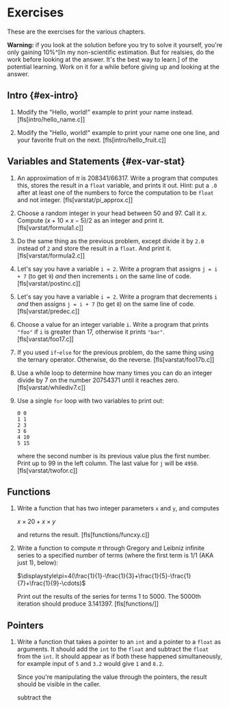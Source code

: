 <!-- Beej's guide to C

# vim: ts=4:sw=4:nosi:et:tw=72
-->

# Exercises

These are the exercises for the various chapters.

**Warning:** if you look at the solution before you try to solve it
yourself, you're only gaining 10%^[In my non-scientific estimation. But
for realsies, do the work before looking at the answer. It's the best
way to learn.] of the potential learning. Work on it for a while before
giving up and looking at the answer.

## Intro {#ex-intro}

1. Modify the "Hello, world!" example to print your name instead.
   [fls[intro/hello_name.c]]

1. Modify the "Hello, world!" example to print your name one one line,
   and your favorite fruit on the next. [fls[intro/hello_fruit.c]]

## Variables and Statements {#ex-var-stat}

1. An approximation of $\pi$ is $208341 / 66317$. Write a program that
   computes this, stores the result in a `float` variable, and prints it
   out. Hint: put a `.0` after at least one of the numbers to force the
   computation to be `float` and not integer. [fls[varstat/pi_approx.c]]

1. Choose a random integer in your head between 50 and 97. Call it $x$.
   Compute $(x+10\times x-5)/2$ as an integer and print it.
   [fls[varstat/formula1.c]]

1. Do the same thing as the previous problem, except divide it by `2.0`
   instead of `2` and store the result in a `float`. And print it.
   [fls[varstat/formula2.c]]

1. Let's say you have a variable `i = 2`. Write a program that assigns
   `j = i + 7` (to get `9`) _and_ then increments `i` on the same line
   of code. [fls[varstat/postinc.c]]

1. Let's say you have a variable `i = 2`. Write a program that
   decrements `i` _and_ then assigns `j = i + 7` (to get `8`) on the
   same line of code. [fls[varstat/predec.c]]

1. Choose a value for an integer variable `i`. Write a program that
   prints `"foo"` if `i` is greater than 17, otherwise it prints
   `"bar"`. [fls[varstat/foo17.c]]

1. If you used `if`-`else` for the previous problem, do the same thing
   using the ternary operator. Otherwise, do the reverse.
   [fls[varstat/foo17b.c]]

1. Use a while loop to determine how many times you can do an integer
   divide by $7$ on the number $20754371$ until it reaches zero.
   [fls[varstat/whilediv7.c]]

1. Use a single `for` loop with two variables to print out:
   ```
   0 0
   1 1
   2 3
   3 6
   4 10
   5 15
   ```
   where the second number is its previous value plus the first number.
   Print up to 99 in the left column. The last value for `j` will be
   `4950`. [fls[varstat/twofor.c]]

## Functions

1. Write a function that has two integer parameters `x` and `y`, and
   computes

   $x\times20+x\times y$

   and returns the result. [fls[functions/funcxy.c]]

1. Write a function to compute $\pi$ through Gregory and Leibniz
   infinite series to a specified number of terms (where the first term
   is $1/1$ (AKA just $1$), below):

   $\displaystyle\pi=4(\frac{1}{1}-\frac{1}{3}+\frac{1}{5}-\frac{1}{7}+\frac{1}{9}-\cdots)$

   Print out the results of the series for terms 1 to 5000. The 5000th
   iteration should produce $3.141397$. [fls[functions/]]

## Pointers

1. Write a function that takes a pointer to an `int` and a pointer to a
   `float` as arguments. It should add the `int` to the `float` and
   subtract the `float` from the `int`. It should appear as if both
   these happened simultaneously, for example input of `5` and `3.2`
   would give `1` and `8.2`.
   
   Since you're manipulating the value through the pointers, the result
   should be visible in the caller.
   

   subtract the 


<!--
1. Write a function that returns the $+$ answer from the quadratic
   formula for a given `a`, `b`, and `c`.

   $\displaystyle\frac{-b+\sqrt{4ac}}{2a}$

   You can get a square root by including `<math.h>` and calling
   `sqrt(4*a*c)`. If you're on a Unix-like system, you might have to add
   `-lm` to the end of your command line to link to the math library.
   [fls[functions/]]
-->

